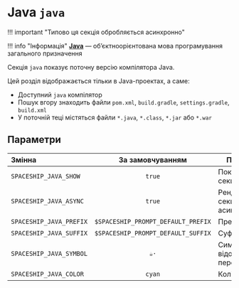 # Java `java`

!!! important "Типово ця секція обробляється асинхронно"

!!! info "Інформація"
    [**Java**](https://www.java.com) — обʼєктноорієнтована мова програмування загального призначення

Секція `java` показує поточну версію компілятора Java.

Цей розділ відображається тільки в Java-проектах, а саме:

* Доступний `java` компілятор
* Пошук вгору знаходить файли `pom.xml`, `build.gradle`, `settings.gradle`, `build.xml`
* У поточній теці містяться файли `*.java`, `*.class`, `*.jar` або `*.war`

## Параметри

| Змінна                  |          За замовчуванням          | Пояснення                               |
|:----------------------- |:----------------------------------:| --------------------------------------- |
| `SPACESHIP_JAVA_SHOW`   |               `true`               | Показати секцію                         |
| `SPACESHIP_JAVA_ASYNC`  |               `true`               | Рендерити секцію асинхронно             |
| `SPACESHIP_JAVA_PREFIX` | `$SPACESHIP_PROMPT_DEFAULT_PREFIX` | Префікс секції                          |
| `SPACESHIP_JAVA_SUFFIX` | `$SPACESHIP_PROMPT_DEFAULT_SUFFIX` | Суфікс секції                           |
| `SPACESHIP_JAVA_SYMBOL` |                `☕·`                | Символ, що відображається перед секцією |
| `SPACESHIP_JAVA_COLOR`  |               `cyan`               | Колір секції                            |

